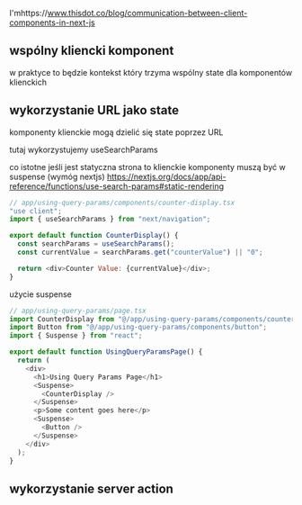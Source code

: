 I'mhttps://www.thisdot.co/blog/communication-between-client-components-in-next-js

## wspólny kliencki komponent 

w praktyce to będzie kontekst który trzyma wspólny state dla komponentów klienckich 

## wykorzystanie URL jako state 

komponenty klienckie mogą dzielić się state poprzez URL

tutaj wykorzystujemy useSearchParams

co istotne jeśli jest statyczna strona to klienckie komponenty muszą być w suspense (wymóg nextjs) https://nextjs.org/docs/app/api-reference/functions/use-search-params#static-rendering

```js
// app/using-query-params/components/counter-display.tsx
"use client";
import { useSearchParams } from "next/navigation";

export default function CounterDisplay() {
  const searchParams = useSearchParams();
  const currentValue = searchParams.get("counterValue") || "0";

  return <div>Counter Value: {currentValue}</div>;
}
```

użycie suspense

```js
// app/using-query-params/page.tsx
import CounterDisplay from "@/app/using-query-params/components/counter-display";
import Button from "@/app/using-query-params/components/button";
import { Suspense } from "react";

export default function UsingQueryParamsPage() {
  return (
    <div>
      <h1>Using Query Params Page</h1>
      <Suspense>
        <CounterDisplay />
      </Suspense>
      <p>Some content goes here</p>
      <Suspense>
        <Button />
      </Suspense>
    </div>
  );
}
```

## wykorzystanie server action 

